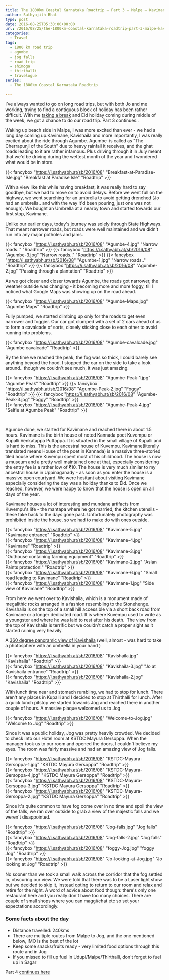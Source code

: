 ```yaml
---
title: The 1800km Coastal Karnataka Roadtrip – Part 3 – Malpe – Kavimane – Jog
author: Sathyajith Bhat
type: post
date: 2016-08-25T05:30:00+00:00
url: /2016/08/25/the-1800km-coastal-karnataka-roadtrip-part-3-malpe-kavimane-jog/
categories:
  - Travel
tags:
  - 1800 km road trip
  - agumbe
  - jog falls
  - road trip
  - shimoga
  - thirthalli
  - travelogue
series: 
  - The 1800km Coastal Karnataka Roadtrip
  
---
```

I’ve always wanted to go on long road trips, but with both Jo and me working, trying to find a contiguous block of holiday has been rather difficult. With me [taking a break](https://sathyabh.at/2016/07/28/keepin-busy-for-a-month/) and Eid holiday coming during middle of the week, we got a chance to do our road trip. Part 3 continues..

Waking up beach side in Malpe, I was more excited than ever - we had a long day coming up.Kavimane, Kavishaila and more importantly, I was really excited about the ride through Agumbe. Agumbe  is called as "The Cherrapunji of the South" due to heavy rainfall it receives, and the ghat roads leading to it are rather infamous. Plus driving through it in July meant that we'd be driving during the wettest month of the year and I wondered what would be in store.



{{< fancybox "https://i.sathyabh.at/sb/2016/08" "Breakfast-at-Paradise-Isle.jpg" "Breakfast at Paradise Isle" "Roadtrip" >}}


With a view like this while having breakfast, it was really hard to say goodbye, but we had to move on to avoid delays. Before we went full on the highway, we went searching for an umbrella to avoid getting drenched (Jo had an umbrella.. and with the way it'd been pouring, just one was not enough). We bought an Umbrella at a nearby town and started towards our first stop, Kavimane.

Unlike our earlier days, today's journey was solely through State Highways. That meant narrower roads, but roads were well maintained and we didn't run into any major potholes and jams.

{{< fancybox "https://i.sathyabh.at/sb/2016/08" "Agumbe-4.jpg" "Narrow roads.." "Roadtrip" >}}
{{< fancybox "https://i.sathyabh.at/sb/2016/08" "Agumbe-3.jpg" "Narrow roads.." "Roadtrip" >}}
{{< fancybox "https://i.sathyabh.at/sb/2016/08" "Agumbe-1.jpg" "Narrow roads.." "Roadtrip" >}}
{{< fancybox "https://i.sathyabh.at/sb/2016/08" "Agumbe-2.jpg" "Passing through a plantation" "Roadtrip" >}}

As we got closer and closer towards Agumbe, the roads got narrower, the weather outside was changing - it becoming more and more foggy, till I noticed what Google Maps was showing up on the road ahead.

{{< fancybox "https://i.sathyabh.at/sb/2016/08" "Agumbe-Maps.jpg" "Agumbe Maps" "Roadtrip" >}}

Fully pumped, we started climbing up only for the roads to get even narrower and foggier. Our car got clumped with a set of 2 cars ahead of us to form a cavalcade of sorts, closely sticking close to each other to avoid running into problems.

{{< fancybox "https://i.sathyabh.at/sb/2016/08" "Agumbe-cavalcade.jpg" "Agumbe cavalcade" "Roadtrip" >}}

By the time we reached the peak, the fog was so thick, I could barely see anything beyond the hood. I stopped the car on the side to take a look around.. though we couldn't see much, it was just amazing.

{{< fancybox "https://i.sathyabh.at/sb/2016/08" "Agumbe-Peak-1.jpg" "Agumbe Peak" "Roadtrip" >}}
{{< fancybox "https://i.sathyabh.at/sb/2016/08" "Agumbe-Peak-2.jpg" "Foggy" "Roadtrip" >}}
{{< fancybox "https://i.sathyabh.at/sb/2016/08" "Agumbe-Peak-3.jpg" "Foggy" "Roadtrip" >}}  
{{< fancybox "https://i.sathyabh.at/sb/2016/08" "Agumbe-Peak-4.jpg" "Selfie at Agumbe Peak" "Roadtrip" >}}  

&nbsp;

Agumbe done, we started for Kavimane and reached there in about 1.5 hours. Kavimane is the birth house of noted Kannada poet Kuvempu or Kupalli Venkatappa Puttappa. It is situated in the small village of Kupalli and is hard to miss. This is the ancestral house of Kuvempu. Kavimane(literally translated means House of the poet in Kannada) is a massive three-storied tiled house where Kuvempu spent most of his childhood. The house is now a museum and a pretty well maintained one at that, especially considering the entry fee is a rather low of ₹10. The house is very much similar to my ancestral house in Uppinaganady - as soon as you enter the house is a massive open courtyard. We were hesitant about visiting Kavimane especially considering the day was a holiday thanks to Eid. Once we reached, however, we were happy to know that the house is open on all days of the year.

Kavimane houses a lot of interesting and mundane artifacts from Kuvempu's life - the mantapa where he got married, the kitchen utensils - these take back to the days gone past. Unfortunately photography was prohibited inside the house, so we had to make do with ones outside.

{{< fancybox "https://i.sathyabh.at/sb/2016/08" "Kavimane-5.jpg" "Kavimane entrance" "Roadtrip" >}}  
{{< fancybox "https://i.sathyabh.at/sb/2016/08" "Kavimane-4.jpg" "Kavimane" "Roadtrip" >}}  
{{< fancybox "https://i.sathyabh.at/sb/2016/08" "Kavimane-3.jpg" "Outhouse containing farming equipment" "Roadtrip" >}}  
{{< fancybox "https://i.sathyabh.at/sb/2016/08" "Kavimane-2.jpg" "Asian Paints protection!" "Roadtrip" >}}  
{{< fancybox "https://i.sathyabh.at/sb/2016/08" "Kavimane-6.jpg" "Small road leading to Kavimane" "Roadtrip" >}}  
{{< fancybox "https://i.sathyabh.at/sb/2016/08" "Kavimane-1.jpg" "Side view of Kavimane" "Roadtrip" >}}  

From here we went over to Kavishaila, which is a monument made of megalithic rocks arranged in a fashion resembling to the Stonehenge. Kavishaila is on the top of a small hill accessible via a short back road from Kavimane or a longer dedicated road. It is where Kuvempu used to write as a youngster and where he was laid to rest after his death.  The view from the top of Kavishaila is terrific but we couldn't catch a proper sight as it started raining very heavily.



A [360 degree panoramic view of Kavishaila](https://goo.gl/photos/USDY5zbiuhjCZj5TA) (well, almost - was hard to take a photosphere with an umbrella in your hand )

{{< fancybox "https://i.sathyabh.at/sb/2016/08" "Kavishaila.jpg" "Kavishaila" "Roadtrip" >}}  
{{< fancybox "https://i.sathyabh.at/sb/2016/08" "Kavishaila-3.jpg" "Jo at Kavishaila entrance" "Roadtrip" >}}  
{{< fancybox "https://i.sathyabh.at/sb/2016/08" "Kavishaila-2.jpg" "Kavishaila" "Roadtrip" >}}  


With lunch time near and stomach rumbling, we had to stop for lunch. There aren't any places in Kupalli and I decided to stop at Thirthalli for lunch. After a quick lunch pitstop we started towards Jog and reached there in another couple of hours. A massive plaque welcomed us to Jog

{{< fancybox "https://i.sathyabh.at/sb/2016/08" "Welcome-to-Jog.jpg" "Welcome to Jog" "Roadtrip" >}}  


Since it was a public holiday, Jog was pretty heavily crowded. We decided to check into our Hotel room at KSTDC Mayura Gersoppa. When the manager took us to our room and opened the doors, I couldn't believe my eyes. The room was fairly massive and had an amazing view of Jog falls.

{{< fancybox "https://i.sathyabh.at/sb/2016/08" "KSTDC-Mayura-Gersoppa-1.jpg" "KSTDC Mayura Gersoppa" "Roadtrip" >}}  
{{< fancybox "https://i.sathyabh.at/sb/2016/08" "KSTDC-Mayura-Gersoppa-4.jpg" "KSTDC Mayura Gersoppa" "Roadtrip" >}}  
{{< fancybox "https://i.sathyabh.at/sb/2016/08" "KSTDC-Mayura-Gersoppa-3.jpg" "KSTDC Mayura Gersoppa" "Roadtrip" >}}  
{{< fancybox "https://i.sathyabh.at/sb/2016/08" "KSTDC-Mayura-Gersoppa-2.jpg" "KSTDC Mayura Gersoppa" "Roadtrip" >}}  

Since it's quite common to have fog come over in no time and spoil the view of the falls, we ran over outside to grab a view of the majestic falls and we weren't disappointed.

{{< fancybox "https://i.sathyabh.at/sb/2016/08" "Jog-falls.jpg" "Jog falls" "Roadtrip" >}}  
{{< fancybox "https://i.sathyabh.at/sb/2016/08" "Jog-falls-2.jpg" "Jog falls" "Roadtrip" >}}  
{{< fancybox "https://i.sathyabh.at/sb/2016/08" "foggy-Jog.jpg" "foggy Jog" "Roadtrip" >}}  
{{< fancybox "https://i.sathyabh.at/sb/2016/08" "Jo-looking-at-Jog.jpg" "Jo looking at Jog" "Roadtrip" >}}  

No sooner than we took a small walk across the corridor that the fog settled in, obscuring our view. We were told that there was to be a Laser light show but we decided to skip it, instead opting to return to our room and relax and retire for the night. A word of advice about food though: there's only one restaurant here and you really don't have too many choices. There are couple of small shops where you can maggi/chat etc so set your expectations accordingly.

### Some facts about the day

  * Distance travelled: 240kms
  * There are multiple routes from Malpe to Jog, and the one mentioned below, IMO is the best of the lot
  * Keep some snacks/fruits ready - very limited food options through this route and in Jog
  * If you missed to fill up fuel in Udupi/Malpe/Thirthalli, don't forget to fuel up in Sagar



Part 4 [continues here](/2016/11/01/the-1800km-coastal-karnataka-roadtrip-part-4-jog-gokarna-ponda-palolem/)